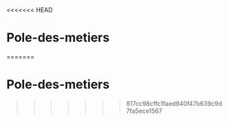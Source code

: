 <<<<<<< HEAD
# Pole-des-metiers
=======
# Pole-des-metiers
>>>>>>> 817cc98cffc1faed840f47b639c9d7fa5ece1567
